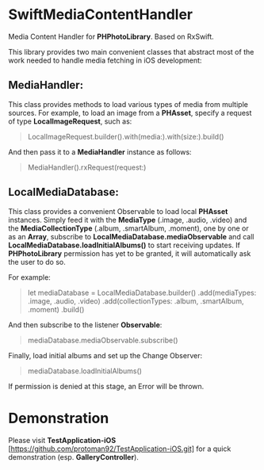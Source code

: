 # SwiftMediaContentHandler
Media Content Handler for **PHPhotoLibrary**. Based on RxSwift.

This library provides two main convenient classes that abstract most of the work needed to handle media fetching in iOS development:

## MediaHandler: 
This class provides methods to load various types of media from multiple sources. For example, to load an image from a **PHAsset**, specify a request of type **LocalImageRequest**, such as:

> LocalImageRequest.builder().with(media:).with(size:).build()

And then pass it to a **MediaHandler** instance as follows:

> MediaHandler().rxRequest(request:)

## LocalMediaDatabase: 
This class provides a convenient Observable to load local **PHAsset** instances. Simply feed it with the **MediaType** (.image, .audio, .video) and the **MediaCollectionType** (.album, .smartAlbum, .moment), one by one or as an **Array**, subscribe to **LocalMediaDatabase.mediaObservable** and call **LocalMediaDatabase.loadInitialAlbums()** to start receiving updates. If **PHPhotoLibrary** permission has yet to be granted, it will automatically ask the user to do so.

For example:

> let mediaDatabase = LocalMediaDatabase.builder()
  .add(mediaTypes: .image, .audio, .video)
  .add(collectionTypes: .album, .smartAlbum, .moment)
  .build()
  
And then subscribe to the listener **Observable**:

> mediaDatabase.mediaObservable.subscribe()

Finally, load initial albums and set up the Change Observer:

> mediaDatabase.loadInitialAlbums()

If permission is denied at this stage, an Error will be thrown.

# Demonstration

Please visit **TestApplication-iOS** [https://github.com/protoman92/TestApplication-iOS.git] for a quick demonstration (esp. **GalleryController**).
